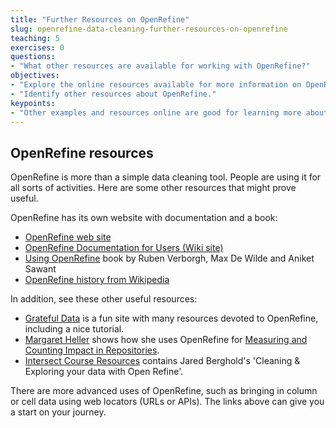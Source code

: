 ```yaml
---
title: "Further Resources on OpenRefine"
slug: openrefine-data-cleaning-further-resources-on-openrefine
teaching: 5
exercises: 0
questions:
- "What other resources are available for working with OpenRefine?"
objectives:
- "Explore the online resources available for more information on OpenRefine."
- "Identify other resources about OpenRefine."
keypoints:
- "Other examples and resources online are good for learning more about OpenRefine"
---
```


## OpenRefine resources

OpenRefine is more than a simple data cleaning tool. People are using it for all sorts of activities. Here are some
other resources that might prove useful.

OpenRefine has its own website with documentation and a book:

* [OpenRefine web site](http://openrefine.org/)
* [OpenRefine Documentation for Users (Wiki site)](https://github.com/OpenRefine/OpenRefine/wiki/Documentation-For-Users)
* [Using OpenRefine](http://www.worldcat.org/title/using-openrefine-the-essential-openrefine-guide-that-takes-you-from-data-analysis-and-error-fixing-to-linking-your-dataset-to-the-web/oclc/889271264) book by Ruben Verborgh, Max De Wilde and Aniket Sawant
* [OpenRefine history from Wikipedia](https://en.wikipedia.org/wiki/OpenRefine)

In addition, see these other useful resources:

* [Grateful Data](https://github.com/scottythered/gratefuldata/wiki) is a fun site with many resources devoted to OpenRefine, including a nice tutorial.
* [Margaret Heller](http://www.gloriousgeneralist.com/) shows how she uses OpenRefine for [Measuring and Counting Impact in Repositories](http://www.gloriousgeneralist.com/2014/12/notes-on-measuring-and-calculating-impact-in-institutional-repositories/).
* [Intersect Course Resources](https://github.com/IntersectAustralia/TrainingMaterials/tree/master/or) contains 
Jared Berghold's 'Cleaning & Exploring your data with Open Refine'. 

There are more advanced uses of OpenRefine, such as bringing in column or cell data using web locators (URLs or APIs).
The links above can give you a start on your journey.
